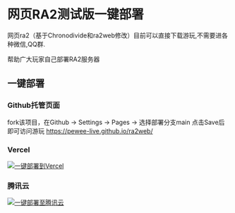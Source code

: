 # 网页RA2测试版一键部署

网页ra2（基于Chronodivide和ra2web修改）目前可以直接下载游玩,不需要进各种微信,QQ群.

帮助广大玩家自己部署RA2服务器

## 一键部署

### Github托管页面

fork该项目，在Github -> Settings -> Pages -> 选择部署分支main 点击Save后即可访问游玩 https://pewee-live.github.io/ra2web/


### Vercel

[![一键部署到Vercel](https://vercel.com/button)](https://vercel.com/import/project?template=https://github.com/pewee-live/ra2web)

### 腾讯云

[![一键部署至腾讯云](https://cloudbase.net/deploy.svg)](https://console.cloud.tencent.com/webify/new?tpl=https://github.com/pewee-live/ra2web)




